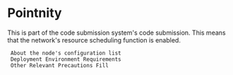 # Pointnity
This is part of the code submission system's code submission. This means that the network's resource scheduling function is enabled.
```
 About the node's configuration list 
 Deployment Environment Requirements 
 Other Relevant Precautions Fill
```
